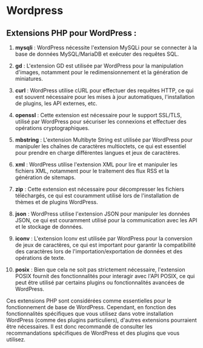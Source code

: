 # Wordpress

## Extensions PHP pour WordPress :

1. **mysqli** : WordPress nécessite l'extension MySQLi pour se connecter à la base de données MySQL/MariaDB et exécuter des requêtes SQL.

2. **gd** : L'extension GD est utilisée par WordPress pour la manipulation d'images, notamment pour le redimensionnement et la génération de miniatures.

3. **curl** : WordPress utilise cURL pour effectuer des requêtes HTTP, ce qui est souvent nécessaire pour les mises à jour automatiques, l'installation de plugins, les API externes, etc.

4. **openssl** : Cette extension est nécessaire pour le support SSL/TLS, utilisé par WordPress pour sécuriser les connexions et effectuer des opérations cryptographiques.

5. **mbstring** : L'extension Multibyte String est utilisée par WordPress pour manipuler les chaînes de caractères multioctets, ce qui est essentiel pour prendre en charge différentes langues et jeux de caractères.

6. **xml** : WordPress utilise l'extension XML pour lire et manipuler les fichiers XML, notamment pour le traitement des flux RSS et la génération de sitemaps.

7. **zip** : Cette extension est nécessaire pour décompresser les fichiers téléchargés, ce qui est couramment utilisé lors de l'installation de thèmes et de plugins WordPress.

8. **json** : WordPress utilise l'extension JSON pour manipuler les données JSON, ce qui est couramment utilisé pour la communication avec les API et le stockage de données.

9. **iconv** : L'extension Iconv est utilisée par WordPress pour la conversion de jeux de caractères, ce qui est important pour garantir la compatibilité des caractères lors de l'importation/exportation de données et des opérations de texte.

10. **posix** : Bien que cela ne soit pas strictement nécessaire, l'extension POSIX fournit des fonctionnalités pour interagir avec l'API POSIX, ce qui peut être utilisé par certains plugins ou fonctionnalités avancées de WordPress.

Ces extensions PHP sont considérées comme essentielles pour le fonctionnement de base de WordPress. Cependant, en fonction des fonctionnalités spécifiques que vous utilisez dans votre installation WordPress (comme des plugins particuliers), d'autres extensions pourraient être nécessaires. Il est donc recommandé de consulter les recommandations spécifiques de WordPress et des plugins que vous utilisez.